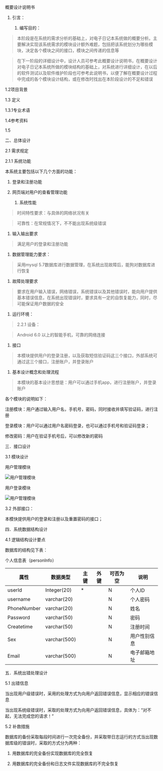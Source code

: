 概要设计说明书

1.  引言：

    1.  编写目的：

>   本阶段是在系统的需求分析的基础上，对电子日记本系统做的概要分析。主要解决实现该系统需求的模块设计额外难题，包括把该系统划分为哪些模块，决定各个模块之间的接口，模块之间传递的信息等

>   在下一阶段的详细设计中，设计人员可参考此概要设计说明书，在概要设计对电子日记本系统所做的模块结构的基础上，对系统进行详细设计，在以后的软件测试以及软件维护阶段也可参考此说明书，以便了解在概要设计过程中完成的各个模块设计结构，或在修改时找出在本阶段设计的不足和错误

1.2项目背景

1.3 定义

1.3.1专业术语

1.4参考资料

1.5

二、总体设计

2.1 需求规定

2.1.1 系统功能

本系统主要包括以下几个方面的功能：

1.  登录和注册功能

2.  网页端对用户的查看管理功能

    1.  系统性能

>   时间特性要求：与具体的网络状况有关

>   可靠性：在常规情况下，不不能出现系统级错误

1.  输入输出要求

>   满足用户的登录和注册功能

1.  数据管理能力要求：

>   采用mysql 5.7数据库进行数据管理，在系统出现故障后，能狗对数据库进行恢复

1.  故障处理要求

>   要求在用户输入错误，网络错误，系统错误以及其他错误时，能向用户提供基本错误信息，在系统出现错误时，要求具有一定的自恢复能力，同时，尽可能保证用户数据的安全

1.  运行环境：

>   2.2.1 设备：

>   Android 6.0 以上的智能手机，可靠的网络连接

1.  接口

>   本模块提供用户的登录注册，以及获取短信验证码这三个接口，外部系统可通过这三个接口，注册账户，并登录账户

1.  基本设计概念和处理流程

>   本模块的基本设计思想是：用户可以通过手机app，进行注册账户，并登录账户

各个模块的说明如下：

注册模块：用户通过输入用户名，手机号，密码，同时接收并填写验证码，进行注册

登录模块：用户可以通过用户名密码登录，也可以通过手机号和验证码登录；

修改密码：用户在验证手机号后，可以修改新的密码

三．接口设计

3.1 模块设计

用户管理模块

![用户管理模块](http://oyzhyhlrr.bkt.clouddn.com/111.png)

用户登录模块

![用户管理模块](http://oyzhyhlrr.bkt.clouddn.com/1111.png)

3.2 外部接口：

本模快提供用户的登录和注册以及重置密码的接口；

四．系统数据结构设计

4.1 逻辑结构设计要点

数据库的结构见下表：

个人信息表（personInfo）

| **属性**    | **数据类型** | **主键** | **外键** | **可否为空** | **说明**     |
|-------------|--------------|----------|----------|--------------|--------------|
| userId      | Integer(20)  | \*       |          | N            | 个人ID       |
| username    | varchar(20)  |          |          | N            | 个人密码     |
| PhoneNumber | varchar(20)  |          |          | N            | 姓名         |
| Password    | varchar(50)  |          |          | N            | 密码         |
| Createtime  | varchar(50)  |          |          | N            | 注册时间     |
| Sex         | varchar(500) |          |          | N            | 用户性别信息 |
| Email       | varchar(500) |          |          | N            | 电子邮箱地址 |

五．系统出错处理设计

5.1 出错信息

当出现用户级错误时，采用的处理方式为向用户返回错误信息，显示相应的错误信息

当出现系统级错误时，采取的处理方式为向用户返回错误信息，具体为：“对不起，无法完成您的请求！”

5.2 补救措施

数据库的备份采取每段时间进行一次完全备份，并采取带日志运行的方式当出现数据库级的错误时，采取的方式分为两种：

1.  用数据库的完全备份实现数据库的完全恢复

2.  用数据库的完全备份和日志文件实现数据库的不完全恢复
